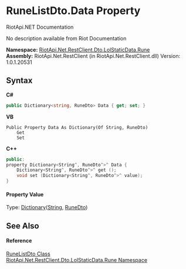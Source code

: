 # RuneListDto.Data Property 
RiotApi.NET Documentation 

No description available from Riot Documentation

**Namespace:**&nbsp;<a href="fc3073bc-2f65-6a66-af8e-1d8001323b90">RiotApi.Net.RestClient.Dto.LolStaticData.Rune</a><br />**Assembly:**&nbsp;RiotApi.Net.RestClient (in RiotApi.Net.RestClient.dll) Version: 1.0.1.20531

## Syntax

**C#**<br />
``` C#
public Dictionary<string, RuneDto> Data { get; set; }
```

**VB**<br />
``` VB
Public Property Data As Dictionary(Of String, RuneDto)
	Get
	Set
```

**C++**<br />
``` C++
public:
property Dictionary<String^, RuneDto^>^ Data {
	Dictionary<String^, RuneDto^>^ get ();
	void set (Dictionary<String^, RuneDto^>^ value);
}
```


#### Property Value
Type: <a href="http://msdn2.microsoft.com/en-us/library/xfhwa508" target="_blank">Dictionary</a>(<a href="http://msdn2.microsoft.com/en-us/library/s1wwdcbf" target="_blank">String</a>, <a href="714f9df7-c9f5-1bfb-ef95-fcf902b44e13">RuneDto</a>)

## See Also


#### Reference
<a href="03f6153f-17f5-1cce-6fe8-3ba02f0c2e4a">RuneListDto Class</a><br /><a href="fc3073bc-2f65-6a66-af8e-1d8001323b90">RiotApi.Net.RestClient.Dto.LolStaticData.Rune Namespace</a><br />